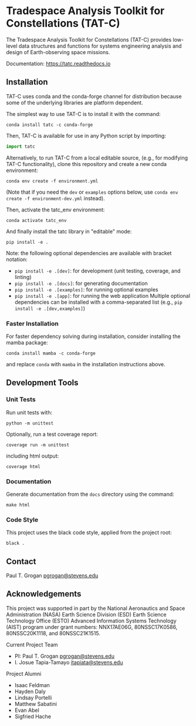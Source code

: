 # Tradespace Analysis Toolkit for Constellations (TAT-C)

The Tradespace Analysis Toolkit for Constellations (TAT-C) provides low-level
data structures and functions for systems engineering analysis and design of
Earth-observing space missions.

Documentation: https://tatc.readthedocs.io

## Installation

TAT-C uses conda and the conda-forge channel for distribution because some of
the underlying libraries are platform dependent.

The simplest way to use TAT-C is to install it with the command:
```shell
conda install tatc -c conda-forge
```
Then, TAT-C is available for use in any Python script by importing:
```python
import tatc
```

Alternatively, to run TAT-C from a local editable source, (e.g., for modifying
TAT-C functionality), clone this repository and create a new conda environment:
```shell
conda env create -f environment.yml
```
(Note that if you need the `dev` or `examples` options below, use `conda env create -f environment-dev.yml` instead).

Then, activate the tatc_env environment:
```shell
conda activate tatc_env
```
And finally install the tatc library in "editable" mode:
```shell
pip install -e .
```

Note: the following optional dependencies are available with bracket notation: 
 * `pip install -e .[dev]`: for development (unit testing, coverage, and linting)
 * `pip install -e .[docs]`: for generating documentation
 * `pip install -e .[examples]`: for running optional examples
 * `pip install -e .[app]`: for running the web application
Multiple optional dependencies can be installed with a comma-separated list (e.g., `pip install -e .[dev,examples]`)

### Faster Installation

For faster dependency solving during installation, consider installing the
mamba package:
```shell
conda install mamba -c conda-forge
```
and replace `conda` with `mamba` in the installation instructions above.

## Development Tools

### Unit Tests

Run unit tests with:
```shell
python -m unittest
```

Optionally, run a test coverage report:
```shell
coverage run -m unittest
```
including html output:
```shell
coverage html
```

### Documentation

Generate documentation from the `docs` directory using the command:
```shell
make html
```

### Code Style

This project uses the black code style, applied from the project root:
```shell
black .
```

## Contact

Paul T. Grogan <pgrogan@stevens.edu>

## Acknowledgements

This project was supported in part by the National Aeronautics and Space
Administration (NASA) Earth Science Division (ESD) Earth Science Technology
Office (ESTO) Advanced Information Systems Technology (AIST) program under
grant numbers: NNX17AE06G, 80NSSC17K0586, 80NSSC20K1118, and 80NSSC21K1515.

Current Project Team
 * PI: Paul T. Grogan <pgrogan@stevens.edu>
 * I. Josue Tapia-Tamayo <itapiata@stevens.edu>

Project Alumni
 * Isaac Feldman
 * Hayden Daly
 * Lindsay Portelli
 * Matthew Sabatini
 * Evan Abel
 * Sigfried Hache
